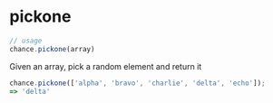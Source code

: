 # pickone

```js
// usage
chance.pickone(array)
```

Given an array, pick a random element and return it

```js
chance.pickone(['alpha', 'bravo', 'charlie', 'delta', 'echo']);
=> 'delta'
```
